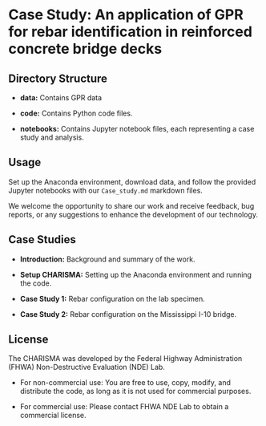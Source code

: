 # Case Study: An application of GPR for rebar identification in reinforced concrete bridge decks


## Directory Structure

- **data:** Contains GPR data

- **code:** Contains Python code files.

- **notebooks:** Contains Jupyter notebook files, each representing a case study and analysis.

## Usage

Set up the Anaconda environment, download data, and follow the provided Jupyter notebooks with our `Case_study.md` markdown files.

We welcome the opportunity to share our work and receive feedback, bug reports, or any suggestions to enhance the development of our technology.

## Case Studies

- **Introduction:** Background and summary of the work.

- **Setup CHARISMA:** Setting up the Anaconda environment and running the code.

- **Case Study 1:** Rebar configuration on the lab specimen.

- **Case Study 2:** Rebar configuration on the Mississippi I-10 bridge.

## License

The CHARISMA was developed by the Federal Highway Administration (FHWA) Non-Destructive Evaluation (NDE) Lab.

- For non-commercial use: You are free to use, copy, modify, and distribute the code, as long as it is not used for commercial purposes.

- For commercial use: Please contact FHWA NDE Lab to obtain a commercial license.
